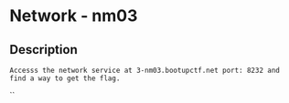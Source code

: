 # Network - nm03
## Description
```
Accesss the network service at 3-nm03.bootupctf.net port: 8232 and find a way to get the flag.
```
``
